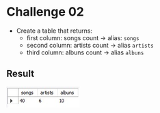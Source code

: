 # Challenge 02
- Create a table that returns:
  - first column: songs count &rarr; alias: `songs`
  - second column: artists count &rarr; alias `artists`
  - third column: albuns count &rarr; alias `albuns`

## Result
![challenge 2 results](/spotify-clone/challenge-02/challenge-02-result.jpg)